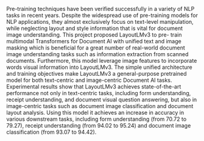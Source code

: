 Pre-training techniques have been verified successfully in a variety of NLP tasks in recent
years. Despite the widespread use of pre-training models for NLP applications, they almost
exclusively focus on text-level manipulation, while neglecting layout and style information
that is vital for document image understanding. This project proposed LayoutLMv3 to pre-
train multimodal Transformers for Document AI with unified text and image masking which
is beneficial for a great number of real-world document image understanding tasks such as
information extraction from scanned documents. Furthermore, this model leverage image
features to incorporate words visual information into LayoutLMv3. The simple unified
architecture and training objectives make LayoutLMv3 a general-purpose pretrained model
for both text-centric and image-centric Document AI tasks.
Experimental results show that LayoutLMv3 achieves state-of-the-art performance not only
in text-centric tasks, including form understanding, receipt understanding, and document
visual question answering, but also in image-centric tasks such as document image
classification and document layout analysis. Using this model it achieves an increase in
accuracy in various downstream tasks, including form understanding (from 70.72 to 79.27),
receipt understanding (from 94.02 to 95.24) and document image classification (from 93.07
to 94.42).
